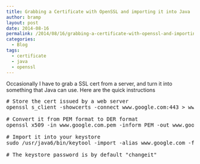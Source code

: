 ```yaml
---
title: Grabbing a Certificate with OpenSSL and importing it into Java
author: bramp
layout: post
date: 2014-08-16
permalink: /2014/08/16/grabbing-a-certificate-with-openssl-and-importing-it-into-java/
categories:
  - Blog
tags:
  - certificate
  - java
  - openssl
---
```

Occasionally I have to grab a SSL cert from a server, and turn it into something that Java can use. Here are the quick instructions

<pre class="prettyprint"># Store the cert issued by a web server
openssl s_client -showcerts -connect www.google.com:443 &gt; www.google.com.pem

# Convert it from PEM format to DER format
openssl x509 -in www.google.com.pem -inform PEM -out www.google.com.der -outform DER

# Import it into your keystore
sudo /usr/java6/bin/keytool -import -alias www.google.com -file www.google.com.der -keystore /usr/java6/jre/lib/security/cacerts

# The keystore password is by default "changeit"
</pre>